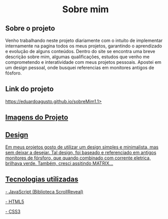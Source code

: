 <h1 align=center>Sobre mim</h1>
<h2>Sobre o projeto</h2>
<p>Venho trabalhando neste projeto diariamente com o intuíto de implementar internamente na pagina todos os meus projetos, garantindo o aprendizado e evolução de alguns conteúdos. Dentro do site se encontra uma breve descrição sobre mim, algumas qualificações, estudos que venho me comprometendo e interatividade com meus projetos pessoais. Apostei em um design pessoal, onde busquei referencias em monitores antigos de fósforo.</p>

<h2>Link do projeto</h2>
<a href="https://eduardoagusto.github.io/sobreMim/">https://eduardoagusto.github.io/sobreMim1.1>

<h2>Imagens do Projeto</h2>
<div>
</div>

<h2>Design</h2>
<p>Em meus projetos gosto de utilizar um design simples e minimalista, mas sem deixar a desejar. Tal design, foi baseado e referenciado em antigos monitores de fórsforo, que quando combinado com corrente eletrica, brilhava verde. Também, cresci assitindo MATRIX...</p>

<h2>Tecnologias utilizadas</h2>
<p>- JavaScript (Biblioteca ScrollReveal)</p>
<p>- HTML5</p>
<p>- CSS3</p>
